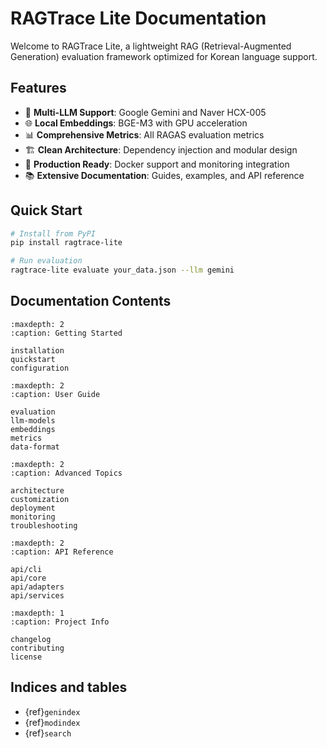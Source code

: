 # RAGTrace Lite Documentation

Welcome to RAGTrace Lite, a lightweight RAG (Retrieval-Augmented Generation) evaluation framework optimized for Korean language support.

## Features

- 🤖 **Multi-LLM Support**: Google Gemini and Naver HCX-005
- 🌐 **Local Embeddings**: BGE-M3 with GPU acceleration
- 📊 **Comprehensive Metrics**: All RAGAS evaluation metrics
- 🏗️ **Clean Architecture**: Dependency injection and modular design
- 🐳 **Production Ready**: Docker support and monitoring integration
- 📚 **Extensive Documentation**: Guides, examples, and API reference

## Quick Start

```bash
# Install from PyPI
pip install ragtrace-lite

# Run evaluation
ragtrace-lite evaluate your_data.json --llm gemini
```

## Documentation Contents

```{toctree}
:maxdepth: 2
:caption: Getting Started

installation
quickstart
configuration
```

```{toctree}
:maxdepth: 2
:caption: User Guide

evaluation
llm-models
embeddings
metrics
data-format
```

```{toctree}
:maxdepth: 2
:caption: Advanced Topics

architecture
customization
deployment
monitoring
troubleshooting
```

```{toctree}
:maxdepth: 2
:caption: API Reference

api/cli
api/core
api/adapters
api/services
```

```{toctree}
:maxdepth: 1
:caption: Project Info

changelog
contributing
license
```

## Indices and tables

- {ref}`genindex`
- {ref}`modindex`
- {ref}`search`
